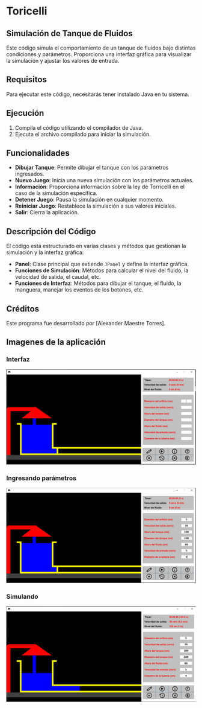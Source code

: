 # Toricelli

## Simulación de Tanque de Fluidos

Este código simula el comportamiento de un tanque de fluidos bajo distintas condiciones y parámetros. Proporciona una interfaz gráfica para visualizar la simulación y ajustar los valores de entrada.

## Requisitos

Para ejecutar este código, necesitarás tener instalado Java en tu sistema.

## Ejecución

1. Compila el código utilizando el compilador de Java.
2. Ejecuta el archivo compilado para iniciar la simulación.

## Funcionalidades

- **Dibujar Tanque**: Permite dibujar el tanque con los parámetros ingresados.
- **Nuevo Juego**: Inicia una nueva simulación con los parámetros actuales.
- **Información**: Proporciona información sobre la ley de Torricelli en el caso de la simulación específica.
- **Detener Juego**: Pausa la simulación en cualquier momento.
- **Reiniciar Juego**: Restablece la simulación a sus valores iniciales.
- **Salir**: Cierra la aplicación.

## Descripción del Código

El código está estructurado en varias clases y métodos que gestionan la simulación y la interfaz gráfica:

- **Panel**: Clase principal que extiende `JPanel` y define la interfaz gráfica.
- **Funciones de Simulación**: Métodos para calcular el nivel del fluido, la velocidad de salida, el caudal, etc.
- **Funciones de Interfaz**: Métodos para dibujar el tanque, el fluido, la manguera, manejar los eventos de los botones, etc.


## Créditos

Este programa fue desarrollado por [Alexander Maestre Torres].

## Imagenes de la aplicación

### Interfaz
<div>
    <img src="images-readme/image1.png">
</div>

### Ingresando parámetros
<div>
    <img src="images-readme/image2.png">
</div>

### Simulando
<div>
    <img src="images-readme/image.png">
</div>
